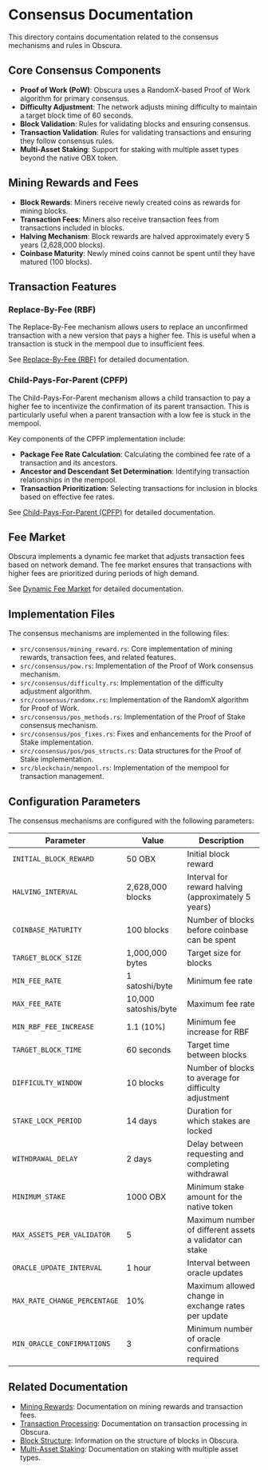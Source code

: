 # Consensus Documentation

This directory contains documentation related to the consensus mechanisms and rules in Obscura.

## Core Consensus Components

- **Proof of Work (PoW)**: Obscura uses a RandomX-based Proof of Work algorithm for primary consensus.
- **Difficulty Adjustment**: The network adjusts mining difficulty to maintain a target block time of 60 seconds.
- **Block Validation**: Rules for validating blocks and ensuring consensus.
- **Transaction Validation**: Rules for validating transactions and ensuring they follow consensus rules.
- **Multi-Asset Staking**: Support for staking with multiple asset types beyond the native OBX token.

## Mining Rewards and Fees

- **Block Rewards**: Miners receive newly created coins as rewards for mining blocks.
- **Transaction Fees**: Miners also receive transaction fees from transactions included in blocks.
- **Halving Mechanism**: Block rewards are halved approximately every 5 years (2,628,000 blocks).
- **Coinbase Maturity**: Newly mined coins cannot be spent until they have matured (100 blocks).

## Transaction Features

### Replace-By-Fee (RBF)

The Replace-By-Fee mechanism allows users to replace an unconfirmed transaction with a new version that pays a higher fee. This is useful when a transaction is stuck in the mempool due to insufficient fees.

See [Replace-By-Fee (RBF)](replace_by_fee.md) for detailed documentation.

### Child-Pays-For-Parent (CPFP)

The Child-Pays-For-Parent mechanism allows a child transaction to pay a higher fee to incentivize the confirmation of its parent transaction. This is particularly useful when a parent transaction with a low fee is stuck in the mempool.

Key components of the CPFP implementation include:

- **Package Fee Rate Calculation**: Calculating the combined fee rate of a transaction and its ancestors.
- **Ancestor and Descendant Set Determination**: Identifying transaction relationships in the mempool.
- **Transaction Prioritization**: Selecting transactions for inclusion in blocks based on effective fee rates.

See [Child-Pays-For-Parent (CPFP)](cpfp.md) for detailed documentation.

## Fee Market

Obscura implements a dynamic fee market that adjusts transaction fees based on network demand. The fee market ensures that transactions with higher fees are prioritized during periods of high demand.

See [Dynamic Fee Market](fee_market.md) for detailed documentation.

## Implementation Files

The consensus mechanisms are implemented in the following files:

- `src/consensus/mining_reward.rs`: Core implementation of mining rewards, transaction fees, and related features.
- `src/consensus/pow.rs`: Implementation of the Proof of Work consensus mechanism.
- `src/consensus/difficulty.rs`: Implementation of the difficulty adjustment algorithm.
- `src/consensus/randomx.rs`: Implementation of the RandomX algorithm for Proof of Work.
- `src/consensus/pos_methods.rs`: Implementation of the Proof of Stake consensus mechanism.
- `src/consensus/pos_fixes.rs`: Fixes and enhancements for the Proof of Stake implementation.
- `src/consensus/pos/pos_structs.rs`: Data structures for the Proof of Stake implementation.
- `src/blockchain/mempool.rs`: Implementation of the mempool for transaction management.

## Configuration Parameters

The consensus mechanisms are configured with the following parameters:

| Parameter | Value | Description |
|-----------|-------|-------------|
| `INITIAL_BLOCK_REWARD` | 50 OBX | Initial block reward |
| `HALVING_INTERVAL` | 2,628,000 blocks | Interval for reward halving (approximately 5 years) |
| `COINBASE_MATURITY` | 100 blocks | Number of blocks before coinbase can be spent |
| `TARGET_BLOCK_SIZE` | 1,000,000 bytes | Target size for blocks |
| `MIN_FEE_RATE` | 1 satoshi/byte | Minimum fee rate |
| `MAX_FEE_RATE` | 10,000 satoshis/byte | Maximum fee rate |
| `MIN_RBF_FEE_INCREASE` | 1.1 (10%) | Minimum fee increase for RBF |
| `TARGET_BLOCK_TIME` | 60 seconds | Target time between blocks |
| `DIFFICULTY_WINDOW` | 10 blocks | Number of blocks to average for difficulty adjustment |
| `STAKE_LOCK_PERIOD` | 14 days | Duration for which stakes are locked |
| `WITHDRAWAL_DELAY` | 2 days | Delay between requesting and completing withdrawal |
| `MINIMUM_STAKE` | 1000 OBX | Minimum stake amount for the native token |
| `MAX_ASSETS_PER_VALIDATOR` | 5 | Maximum number of different assets a validator can stake |
| `ORACLE_UPDATE_INTERVAL` | 1 hour | Interval between oracle updates |
| `MAX_RATE_CHANGE_PERCENTAGE` | 10% | Maximum allowed change in exchange rates per update |
| `MIN_ORACLE_CONFIRMATIONS` | 3 | Minimum number of oracle confirmations required |

## Related Documentation

- [Mining Rewards](../mining_rewards/index.md): Documentation on mining rewards and transaction fees.
- [Transaction Processing](../transactions/index.md): Documentation on transaction processing in Obscura.
- [Block Structure](../architecture.md#block-structure): Information on the structure of blocks in Obscura.
- [Multi-Asset Staking](multi_asset_staking.md): Documentation on staking with multiple asset types. 